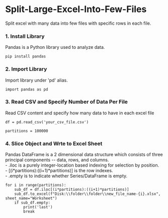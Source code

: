 # Split-Large-Excel-Into-Few-Files
Split excel with many data into few files with specific rows in each file.


<h3>1. Install Library</h3>
<p>
  Pandas is a Python library used to analyze data.
</p>

```
pip install pandas
```


<h3>2. Import Library</h3>
<p>
  Import library under 'pd' alias.
</p>

```
import pandas as pd
```


<h3>3. Read CSV and Specify Number of Data Per File</h3>
<p>
  Read CSV content and specify how many data to have in each excel file
</p>

```
df = pd.read_csv('your_csv_file.csv')

partitions = 100000
```


<h3>4. Slice Object and Wrte to Excel Sheet </h3>
<p>
  Pandas DataFrame is a 2 dimensional data structure which consists of three principal components -- data, rows, and columns. 
  <br/>
  - .iloc is a purely integer-location based indexing for selection by position. 
  <br/>
  - [(i*partitions):((i+1)*partitions)] is the row indexes.
  <br/>
  - .empty is to indicate whether Series/DataFrame is empty.
</p>

```
for i in range(partitions):
    sub_df = df.iloc[(i*partitions):((i+1)*partitions)]
    sub_df.to_excel(f"Disk:\\folder\\folder\\new_file_name-{i}.xlsx", sheet_name="Worksheet")
    if sub_df.empty:
        print('last')
        break
```
